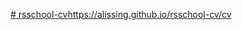 [# rsschool-cv](https://alissing.github.io/rsschool-cv/cv)https://alissing.github.io/rsschool-cv/cv
